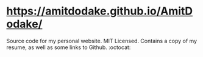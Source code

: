 https://amitdodake.github.io/AmitDodake/
================================================================================

Source code for my personal website. MIT Licensed. Contains a copy of my resume, 
as well as some links to Github. :octocat:


